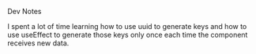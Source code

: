 Dev Notes

I spent a lot of time learning how to use uuid to generate keys and how to use useEffect to generate those keys only once each time the component receives new data.